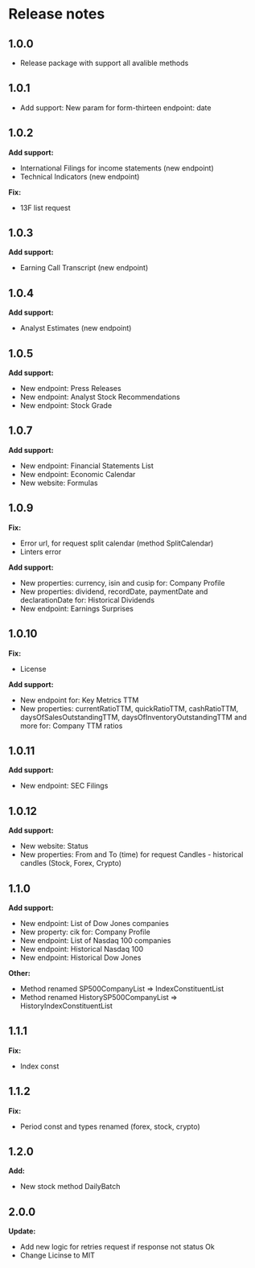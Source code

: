 # Release notes
## 1.0.0
* Release package with support all avalible methods

## 1.0.1
* Add support: New param for form-thirteen endpoint: date

## 1.0.2
**Add support:**
* International Filings for income statements (new endpoint)
* Technical Indicators (new endpoint)

**Fix:**
* 13F list request

## 1.0.3
**Add support:**
* Earning Call Transcript (new endpoint)

## 1.0.4
**Add support:**
* Analyst Estimates (new endpoint)

## 1.0.5
**Add support:**
* New endpoint: Press Releases
* New endpoint: Analyst Stock Recommendations
* New endpoint: Stock Grade

## 1.0.7
**Add support:**
* New endpoint: Financial Statements List
* New endpoint: Economic Calendar
* New website: Formulas

## 1.0.9
**Fix:**
* Error url, for request split calendar (method SplitCalendar)
* Linters error

**Add support:**
* New properties: currency, isin and cusip for: Company Profile
* New properties: dividend, recordDate, paymentDate and declarationDate for: Historical Dividends
* New endpoint: Earnings Surprises

## 1.0.10
**Fix:**
* License

**Add support:**
* New endpoint for: Key Metrics TTM
* New properties: currentRatioTTM, quickRatioTTM, cashRatioTTM, daysOfSalesOutstandingTTM, daysOfInventoryOutstandingTTM and more for: Company TTM ratios

## 1.0.11
**Add support:**
* New endpoint: SEC Filings

## 1.0.12
**Add support:**
* New website: Status
* New properties: From and To (time) for request Candles - historical candles (Stock, Forex, Crypto)

## 1.1.0
**Add support:**
* New endpoint: List of Dow Jones companies
* New property: cik for: Company Profile
* New endpoint: List of Nasdaq 100 companies
* New endpoint: Historical Nasdaq 100
* New endpoint: Historical Dow Jones

**Other:**
* Method renamed SP500CompanyList => IndexConstituentList
* Method renamed HistorySP500CompanyList => HistoryIndexConstituentList

## 1.1.1
**Fix:**
* Index const

## 1.1.2
**Fix:**
* Period const and types renamed (forex, stock, crypto)

## 1.2.0
**Add:**
* New stock method DailyBatch

## 2.0.0
**Update:**
* Add new logic for retries request if response not status Ok
* Change Licinse to MIT
